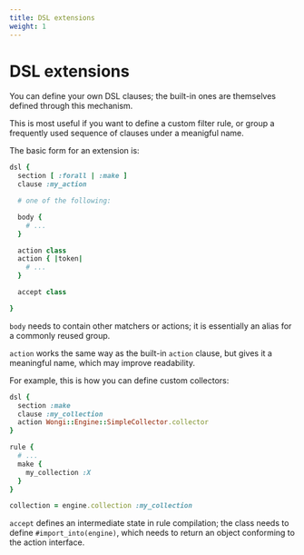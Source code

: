 ```yaml
---
title: DSL extensions
weight: 1
---
```


# DSL extensions

You can define your own DSL clauses; the built-in ones are themselves defined through this mechanism.

This is most useful if you want to define a custom filter rule, or group a frequently used sequence of clauses under a meanigful name.

The basic form for an extension is:

```ruby
dsl {
  section [ :forall | :make ]
  clause :my_action

  # one of the following:

  body {
    # ...
  }

  action class
  action { |token|
    # ...
  }

  accept class

}
```

`body` needs to contain other matchers or actions; it is essentially an alias for a commonly reused group.

`action` works the same way as the built-in `action` clause, but gives it a meaningful name, which may improve readability.

For example, this is how you can define custom collectors:

```ruby
dsl {
  section :make
  clause :my_collection
  action Wongi::Engine::SimpleCollector.collector
}

rule {
  # ...
  make {
    my_collection :X
  }
}

collection = engine.collection :my_collection
```

`accept` defines an intermediate state in rule compilation; the class needs to define `#import_into(engine)`, which needs to return an object conforming to the action interface.
